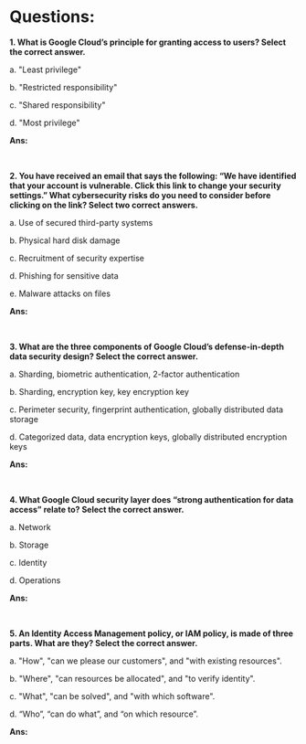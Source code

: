 # Questions:

**1. What is Google Cloud’s principle for granting access to users? Select the correct answer.**

a. "Least privilege"

b. "Restricted responsibility"

c. "Shared responsibility"

d. "Most privilege"

**Ans:**

<br/>

**2. You have received an email that says the following: “We have identified that your account is vulnerable. Click this link to change your security settings.” What cybersecurity risks do you need to consider before clicking on the link? Select two correct answers.**

a. Use of secured third-party systems

b. Physical hard disk damage

c. Recruitment of security expertise

d. Phishing for sensitive data

e. Malware attacks on files

**Ans:**

<br/>

**3. What are the three components of Google Cloud’s defense-in-depth data security design? Select the correct answer.**

a. Sharding, biometric authentication, 2-factor authentication

b. Sharding, encryption key, key encryption key

c. Perimeter security, fingerprint authentication, globally distributed data storage

d. Categorized data, data encryption keys, globally distributed encryption keys

**Ans:**

<br/>

**4. What Google Cloud security layer does “strong authentication for data access” relate to? Select the correct answer.**

a. Network

b. Storage

c. Identity

d. Operations

**Ans:**

<br/>

**5. An Identity Access Management policy, or IAM policy, is made of three parts. What are they? Select the correct answer.**

a. "How", "can we please our customers", and "with existing resources".

b. "Where", "can resources be allocated", and "to verify identity".

c. "What", "can be solved", and "with which software".

d. “Who”, “can do what”, and “on which resource”.

**Ans:**

<br/>
